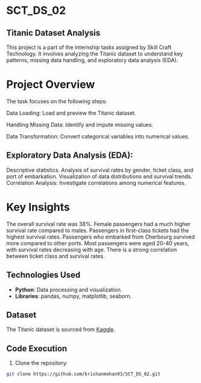 # SCT_DS_02
## Titanic Dataset Analysis
This project is a part of the internship tasks assigned by Skill Craft Technology. It involves analyzing the Titanic dataset to understand key patterns, missing data handling, and exploratory data analysis (EDA).

# Project Overview
The task focuses on the following steps:

Data Loading: Load and preview the Titanic dataset.

Handling Missing Data: Identify and impute missing values.

Data Transformation: Convert categorical variables into numerical values.

## Exploratory Data Analysis (EDA):

Descriptive statistics.
Analysis of survival rates by gender, ticket class, and port of embarkation.
Visualization of data distributions and survival trends.
Correlation Analysis: Investigate correlations among numerical features.

# Key Insights
The overall survival rate was 38%.
Female passengers had a much higher survival rate compared to males.
Passengers in first-class tickets had the highest survival rates.
Passengers who embarked from Cherbourg survived more compared to other ports.
Most passengers were aged 20-40 years, with survival rates decreasing with age.
There is a strong correlation between ticket class and survival rates.


## Technologies Used

- **Python**: Data processing and visualization.
- **Libraries**: pandas, numpy, matplotlib, seaborn.

## Dataset

The Titanic dataset is sourced from [Kaggle](https://www.kaggle.com).

## Code Execution

1. Clone the repository:

```bash
git clone https://github.com/krishanmohan93/SCT_DS_02.git
